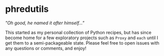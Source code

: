 # phredutils

_"Oh good, he named it after himself..."_

This started as my personal collection of Python recipes, but has since become home for a few exploratory projects such as `Proxy` and `each` until I get them to a semi-packageable state. Please feel free to open issues with any questions or comments, and enjoy!
